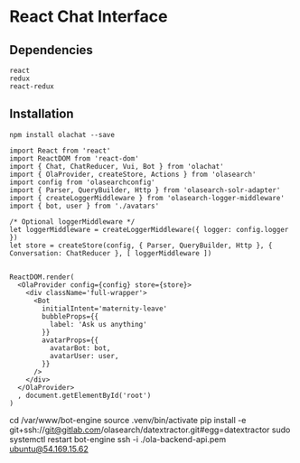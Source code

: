 # React Chat Interface

## Dependencies

````
react
redux
react-redux
````

## Installation

````
npm install olachat --save
````

````
import React from 'react'
import ReactDOM from 'react-dom'
import { Chat, ChatReducer, Vui, Bot } from 'olachat'
import { OlaProvider, createStore, Actions } from 'olasearch'
import config from 'olasearchconfig'
import { Parser, QueryBuilder, Http } from 'olasearch-solr-adapter'
import { createLoggerMiddleware } from 'olasearch-logger-middleware'
import { bot, user } from './avatars'

/* Optional loggerMiddleware */
let loggerMiddleware = createLoggerMiddleware({ logger: config.logger })
let store = createStore(config, { Parser, QueryBuilder, Http }, { Conversation: ChatReducer }, [ loggerMiddleware ])


ReactDOM.render(
  <OlaProvider config={config} store={store}>
    <div className='full-wrapper'>
      <Bot
        initialIntent='maternity-leave'
        bubbleProps={{
          label: 'Ask us anything'
        }}
        avatarProps={{
          avatarBot: bot,
          avatarUser: user,
        }}
      />
    </div>
  </OlaProvider>
  , document.getElementById('root')
)

````


cd  /var/www/bot-engine
source .venv/bin/activate
pip install -e git+ssh://git@gitlab.com/olasearch/datextractor.git#egg=datextractor
sudo systemctl restart bot-engine
ssh -i ./ola-backend-api.pem ubuntu@54.169.15.62